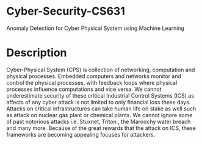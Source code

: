 # Cyber-Security-CS631
Anomaly Detection for Cyber Physical System using Machine Learning

# Description

Cyber-Physical System (CPS) is collection of networking, computation and physical processes. Embedded computers and networks monitor and control the physical processes, with feedback loops where physical processes influence computations and vice versa. We cannot underestimate security of these critical Industrial Control Systems (ICS) as affects of any cyber attack is not limited to only financial loss these days. Attacks on critical infrastructures can take human life on stake as well such as attack on nuclear gas plant or chemical plants. We cannot ignore some of past notorious attacks i.e. Stuxnet, Triton , the Maroochy water breach and many more. Because of the great rewards that the attack on ICS, these frameworks are becoming appealing
focuses for attackers.
